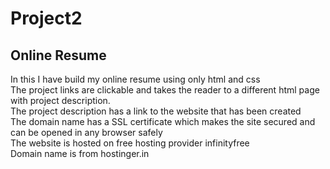 # <h1>Project2 </h1>

 <h2>Online Resume</h2>
 <p> In this I have build my online resume using only html and css <br>
 The project links are clickable and takes the reader to a different html page with project description. <br>
 The project description has a link to the website that has been created <br>
 The domain name has a SSL certificate which makes the site secured and can be opened in any browser safely <br>
 The website is hosted on free hosting provider infinityfree <br>
 Domain name is from hostinger.in <br> </p>
 
